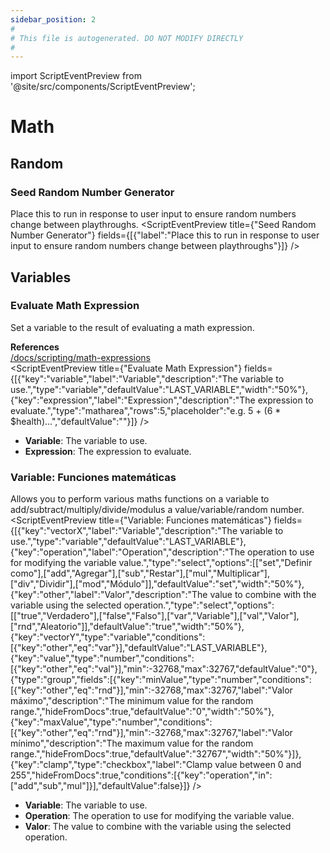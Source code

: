 ```yaml
---
sidebar_position: 2
#
# This file is autogenerated. DO NOT MODIFY DIRECTLY
#
---
```


import ScriptEventPreview from '@site/src/components/ScriptEventPreview';

# Math

## Random
### Seed Random Number Generator
Place this to run in response to user input to ensure random numbers change between playthroughs.
<ScriptEventPreview title={"Seed Random Number Generator"} fields={[{"label":"Place this to run in response to user input to ensure random numbers change between playthroughs"}]} />


## Variables
### Evaluate Math Expression
Set a variable to the result of evaluating a math expression.

**References**  
[/docs/scripting/math-expressions](/docs/scripting/math-expressions)  
<ScriptEventPreview title={"Evaluate Math Expression"} fields={[{"key":"variable","label":"Variable","description":"The variable to use.","type":"variable","defaultValue":"LAST_VARIABLE","width":"50%"},{"key":"expression","label":"Expression","description":"The expression to evaluate.","type":"matharea","rows":5,"placeholder":"e.g. 5 + (6 * $health)...","defaultValue":""}]} />

- **Variable**: The variable to use.  
- **Expression**: The expression to evaluate.  

### Variable: Funciones matemáticas
Allows you to perform various maths functions on a variable to add/subtract/multiply/divide/modulus a value/variable/random number.
<ScriptEventPreview title={"Variable: Funciones matemáticas"} fields={[{"key":"vectorX","label":"Variable","description":"The variable to use.","type":"variable","defaultValue":"LAST_VARIABLE"},{"key":"operation","label":"Operation","description":"The operation to use for modifying the variable value.","type":"select","options":[["set","Definir como"],["add","Agregar"],["sub","Restar"],["mul","Multiplicar"],["div","Dividir"],["mod","Módulo"]],"defaultValue":"set","width":"50%"},{"key":"other","label":"Valor","description":"The value to combine with the variable using the selected operation.","type":"select","options":[["true","Verdadero"],["false","Falso"],["var","Variable"],["val","Valor"],["rnd","Aleatorio"]],"defaultValue":"true","width":"50%"},{"key":"vectorY","type":"variable","conditions":[{"key":"other","eq":"var"}],"defaultValue":"LAST_VARIABLE"},{"key":"value","type":"number","conditions":[{"key":"other","eq":"val"}],"min":-32768,"max":32767,"defaultValue":"0"},{"type":"group","fields":[{"key":"minValue","type":"number","conditions":[{"key":"other","eq":"rnd"}],"min":-32768,"max":32767,"label":"Valor máximo","description":"The minimum value for the random range.","hideFromDocs":true,"defaultValue":"0","width":"50%"},{"key":"maxValue","type":"number","conditions":[{"key":"other","eq":"rnd"}],"min":-32768,"max":32767,"label":"Valor mínimo","description":"The maximum value for the random range.","hideFromDocs":true,"defaultValue":"32767","width":"50%"}]},{"key":"clamp","type":"checkbox","label":"Clamp value between 0 and 255","hideFromDocs":true,"conditions":[{"key":"operation","in":["add","sub","mul"]}],"defaultValue":false}]} />

- **Variable**: The variable to use.  
- **Operation**: The operation to use for modifying the variable value.  
- **Valor**: The value to combine with the variable using the selected operation.  

